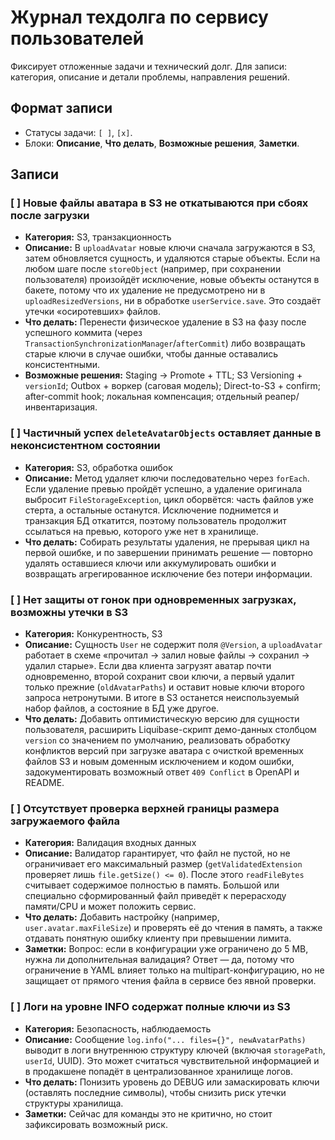 # Журнал техдолга по сервису пользователей

Фиксирует отложенные задачи и технический долг.
Для записи: категория, описание и детали проблемы, направления решений.

## Формат записи

- Статусы задачи: `[ ]`, `[x]`.
- Блоки: **Описание**, **Что делать**, **Возможные решения**, **Заметки**.

## Записи

### [ ] Новые файлы аватара в S3 не откатываются при сбоях после загрузки
- **Категория:** S3, транзакционность
- **Описание:** В `uploadAvatar` новые ключи сначала загружаются в S3, затем
  обновляется сущность, и удаляются старые объекты. Если на любом шаге после
  `storeObject` (например, при сохранении пользователя) произойдёт исключение,
  новые объекты останутся в бакете, потому что их удаление не предусмотрено ни
  в `uploadResizedVersions`, ни в обработке `userService.save`.
  Это создаёт утечки «осиротевших» файлов.
- **Что делать:** Перенести физическое удаление в S3 на фазу после успешного коммита
  (через `TransactionSynchronizationManager`/`afterCommit`) либо возвращать
  старые ключи в случае ошибки, чтобы данные оставались консистентными.
- **Возможные решения:** Staging → Promote + TTL; S3 Versioning + `versionId`;
  Outbox + воркер (саговая модель); Direct-to-S3 + confirm; after-commit hook;
  локальная компенсация; отдельный реапер/инвентаризация.

### [ ] Частичный успех `deleteAvatarObjects` оставляет данные в неконсистентном состоянии
- **Категория:** S3, обработка ошибок
- **Описание:** Метод удаляет ключи последовательно через `forEach`.
  Если удаление превью пройдёт успешно, а удаление оригинала выбросит
  `FileStorageException`, цикл оборвётся: часть файлов уже стерта, а
  остальные останутся. Исключение поднимется и транзакция БД откатится,
  поэтому пользователь продолжит ссылаться на превью, которого уже нет в хранилище.
- **Что делать:** Собирать результаты удаления, не прерывая цикл на первой ошибке,
  и по завершении принимать решение — повторно удалять оставшиеся ключи или
  аккумулировать ошибки и возвращать агрегированное исключение без потери информации.

### [ ] Нет защиты от гонок при одновременных загрузках, возможны утечки в S3
- **Категория:** Конкурентность, S3
- **Описание:** Сущность `User` не содержит поля `@Version`, а `uploadAvatar`
  работает в схеме «прочитал → залил новые файлы → сохранил → удалил старые».
  Если два клиента загрузят аватар почти одновременно, второй сохранит
  свои ключи, а первый удалит только прежние (`oldAvatarPaths`) и оставит
  новые ключи второго запроса нетронутыми. В итоге в S3 останется
  неиспользуемый набор файлов, а состояние в БД уже другое.
- **Что делать:** Добавить оптимистическую версию для сущности пользователя,
  расширить Liquibase-скрипт демо-данных столбцом `version` со значением по
  умолчанию, реализовать обработку конфликтов версий при загрузке аватара с
  очисткой временных файлов S3 и новым доменным исключением и кодом ошибки,
  задокументировать возможный ответ `409 Conflict` в OpenAPI и README.

### [ ] Отсутствует проверка верхней границы размера загружаемого файла
- **Категория:** Валидация входных данных
- **Описание:** Валидатор гарантирует, что файл не пустой, но не ограничивает 
  его максимальный размер (`getValidatedExtension` проверяет лишь
  `file.getSize() <= 0`). После этого `readFileBytes` считывает содержимое
  полностью в память. Большой или специально сформированный файл приведёт
  к перерасходу памяти/CPU и может положить сервис.
- **Что делать:** Добавить настройку (например, `user.avatar.maxFileSize`)
  и проверять её до чтения в память, а также отдавать
  понятную ошибку клиенту при превышении лимита.
- **Заметки:** Вопрос: если в конфигурации уже ограничено до 5 MB,
  нужна ли дополнительная валидация? Ответ — да, потому что
  ограничение в YAML влияет только на multipart-конфигурацию, но
  не защищает от прямого чтения файла в сервисе без явной проверки.

### [ ] Логи на уровне INFO содержат полные ключи из S3
- **Категория:** Безопасность, наблюдаемость
- **Описание:** Сообщение `log.info("... files={}", newAvatarPaths)` выводит
  в логи внутреннюю структуру ключей (включая `storagePath`, `userId`, UUID). 
  Это может считаться чувствительной информацией и в продакшене попадёт в централизованное хранилище логов.
- **Что делать:** Понизить уровень до DEBUG или замаскировать ключи (оставлять последние символы),
  чтобы снизить риск утечки структуры хранилища.
- **Заметки:** Сейчас для команды это не критично, но стоит зафиксировать возможный риск.
